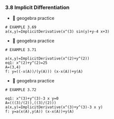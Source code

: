 ### 3.8 Implicit Differentiation



- 🎯 geogebra practice 

```
# EXAMPLE 3.69
a(x,y)=ImplicitDerivative(x^(3) sin(y)+y-4 x+3)
```



- 🎯 geogebra practice 

```
# EXAMPLE 3.71

a(x,y)=ImplicitDerivative(x^(2)+y^(2))
eq1: x^(2)+y^(2)=25
A=(3,4)
f: y=((-x(A))/(y(A))) (x-x(A))+y(A)
```


- 🎯 geogebra practice 

```
# EXAMPLE 3.72

eq1: x^(3)+y^(3)-3 x y=0
A=(((3)/(2)),((3)/(2)))
a(x,y)=ImplicitDerivative(x^(3)+y^(3)-3 x y)
f: y=a(x(A),y(A)) (x-x(A))+y(A)
```
